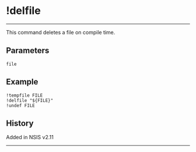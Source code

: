 # !delfile

---

This command deletes a file on compile time.

## Parameters

    file

## Example

    !tempfile FILE
	!delfile "${FILE}"
	!undef FILE

## History

Added in NSIS v2.11

---
